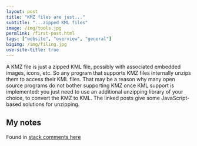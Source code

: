 ```yaml
---
layout: post
title: "KMZ files are just..."
subtitle: "...zipped KML files"
image: /img/tools.jpg
permlink: /first-post.html
tags: ["website", "overview", "general"]
bigimg: /img/filing.jpg
use-site-title: true
---
```


A KMZ file is just a zipped KML file, possibly with associated embedded images, icons, etc. So any program that supports KMZ files internally unzips them to access their KML files. That may be a reason why many open source programs do not bother supporting KMZ once KML support is implemented: you just need to use an additional unzipping library of your choice, to convert the KMZ to KML. The linked posts give some JavaScript-based solutions for unzipping.

## My notes

Found in [stack comments here](https://stackoverflow.com/questions/35867793/using-kmz-file-in-leaflet-map)